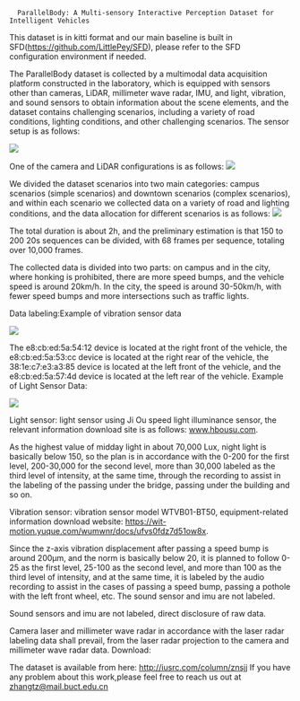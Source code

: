       ParallelBody: A Multi-sensory Interactive Perception Dataset for Intelligent Vehicles
This dataset is in kitti format and our main baseline is built in SFD(https://github.com/LittlePey/SFD), please refer to the SFD configuration environment if needed.

  The ParallelBody dataset is collected by a multimodal data acquisition platform constructed in the laboratory, which is equipped with sensors other than cameras, LiDAR, millimeter wave radar, IMU, and light, vibration, and sound sensors to obtain information about the scene elements, and the dataset contains challenging scenarios, including a variety of road conditions, lighting conditions, and other challenging scenarios. The sensor setup is as follows:

  
<img src="https://github.com/BUCT-IUSRC/Dataset__ParallelBody/blob/main/readme_image/1.png">


  One of the camera and LiDAR configurations is as follows:
<img src="https://github.com/BUCT-IUSRC/Dataset__ParallelBody/blob/main/readme_image/2.png">


  We divided the dataset scenarios into two main categories: campus scenarios (simple scenarios) and downtown scenarios (complex scenarios), and within each scenario we collected data on a variety of road and lighting conditions, and the data allocation for different scenarios is as follows:
<img src="https://github.com/BUCT-IUSRC/Dataset__ParallelBody/blob/main/readme_image/3.png">


  The total duration is about 2h, and the preliminary estimation is that 150 to 200 20s sequences can be divided, with 68 frames per sequence, totaling over 10,000 frames.

  
  The collected data is divided into two parts: on campus and in the city, where honking is prohibited, there are more speed bumps, and the vehicle speed is around 20km/h. In the city, the speed is around 30-50km/h, with fewer speed bumps and more intersections such as traffic lights.

  
  Data labeling:Example of vibration sensor data

  
<img src="https://github.com/BUCT-IUSRC/Dataset__ParallelBody/blob/main/readme_image/4.png">


  The e8:cb:ed:5a:54:12 device is located at the right front of the vehicle, the e8:cb:ed:5a:53:cc device is located at the right rear of the vehicle, the 38:1e:c7:e3:a3:85 device is located at the left front of the vehicle, and the e8:cb:ed:5a:57:4d device is located at the left rear of the vehicle.
  Example of Light Sensor Data:


<img src="https://github.com/BUCT-IUSRC/Dataset__ParallelBody/blob/main/readme_image/5.png">


  Light sensor: light sensor using Ji Ou speed light illuminance sensor, the relevant information download site is as follows: www.hbousu.com.
  
  
  As the highest value of midday light in about 70,000 Lux, night light is basically below 150, so the plan is in accordance with the 0-200 for the first level, 200-30,000 for the second level, more than 30,000 labeled as the third level of intensity, at the same time, through the recording to assist in the labeling of the passing under the bridge, passing under the building and so on.

  
  Vibration sensor: vibration sensor model WTVB01-BT50, equipment-related information download website: https://wit-motion.yuque.com/wumwnr/docs/ufvs0fdz7d51ow8x.

  
  Since the z-axis vibration displacement after passing a speed bump is around 200μm, and the norm is basically below 20, it is planned to follow 0-25 as the first level, 25-100 as the second level, and more than 100 as the third level of intensity, and at the same time, it is labeled by the audio recording to assist in the cases of passing a speed bump, passing a pothole with the left front wheel, etc. The sound sensor and imu are not labeled.


Sound sensors and imu are not labeled, direct disclosure of raw data.

  Camera laser and millimeter wave radar in accordance with the laser radar labeling data shall prevail, from the laser radar projection to the camera and millimeter wave radar data.
Download:

  The dataset is available from here: http://iusrc.com/column/znsjj
  If you have any problem about this work,please feel free to reach us out at zhangtz@mail.buct.edu.cn
